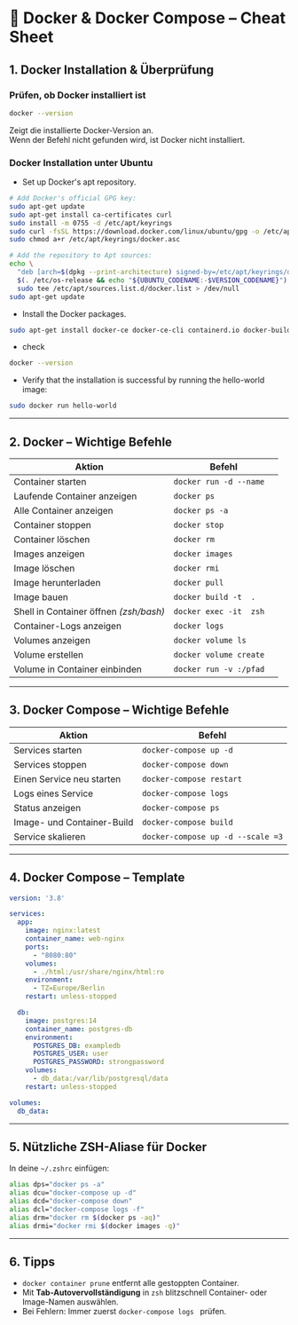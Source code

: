 # 🐳 Docker & Docker Compose – Cheat Sheet

## 1. **Docker Installation & Überprüfung**

### **Prüfen, ob Docker installiert ist**

```zsh
docker --version
```
Zeigt die installierte Docker-Version an.  
Wenn der Befehl nicht gefunden wird, ist Docker nicht installiert.

### **Docker Installation unter Ubuntu**

- Set up Docker's apt repository.  
```zsh
# Add Docker's official GPG key:
sudo apt-get update
sudo apt-get install ca-certificates curl
sudo install -m 0755 -d /etc/apt/keyrings
sudo curl -fsSL https://download.docker.com/linux/ubuntu/gpg -o /etc/apt/keyrings/docker.asc
sudo chmod a+r /etc/apt/keyrings/docker.asc

# Add the repository to Apt sources:
echo \
  "deb [arch=$(dpkg --print-architecture) signed-by=/etc/apt/keyrings/docker.asc] https://download.docker.com/linux/ubuntu \
  $(. /etc/os-release && echo "${UBUNTU_CODENAME:-$VERSION_CODENAME}") stable" | \
  sudo tee /etc/apt/sources.list.d/docker.list > /dev/null
sudo apt-get update
```
- Install the Docker packages.  
```zsh
sudo apt-get install docker-ce docker-ce-cli containerd.io docker-buildx-plugin docker-compose-plugin
```
- check
```zsh
docker --version
```

- Verify that the installation is successful by running the hello-world image:  
```zsh
sudo docker run hello-world
```
***

## 2. **Docker – Wichtige Befehle**

| Aktion                                  | Befehl |
|----------------------------------------|--------|
| Container starten                       | `docker run -d --name  ` |
| Laufende Container anzeigen             | `docker ps` |
| Alle Container anzeigen                 | `docker ps -a` |
| Container stoppen                       | `docker stop ` |
| Container löschen                       | `docker rm ` |
| Images anzeigen                         | `docker images` |
| Image löschen                           | `docker rmi ` |
| Image herunterladen                     | `docker pull ` |
| Image bauen                             | `docker build -t  .` |
| Shell in Container öffnen *(zsh/bash)*  | `docker exec -it  zsh` |
| Container-Logs anzeigen                 | `docker logs ` |
| Volumes anzeigen                        | `docker volume ls` |
| Volume erstellen                        | `docker volume create ` |
| Volume in Container einbinden           | `docker run -v :/pfad ` |

***

## 3. **Docker Compose – Wichtige Befehle**

| Aktion                                   | Befehl |
|------------------------------------------|--------|
| Services starten                         | `docker-compose up -d` |
| Services stoppen                         | `docker-compose down` |
| Einen Service neu starten                | `docker-compose restart ` |
| Logs eines Service                       | `docker-compose logs ` |
| Status anzeigen                          | `docker-compose ps` |
| Image- und Container-Build               | `docker-compose build` |
| Service skalieren                        | `docker-compose up -d --scale =3` |

***

## 4. **Docker Compose – Template**

```yaml
version: '3.8'

services:
  app:
    image: nginx:latest
    container_name: web-nginx
    ports:
      - "8080:80"
    volumes:
      - ./html:/usr/share/nginx/html:ro
    environment:
      - TZ=Europe/Berlin
    restart: unless-stopped

  db:
    image: postgres:14
    container_name: postgres-db
    environment:
      POSTGRES_DB: exampledb
      POSTGRES_USER: user
      POSTGRES_PASSWORD: strongpassword
    volumes:
      - db_data:/var/lib/postgresql/data
    restart: unless-stopped

volumes:
  db_data:
```

***

## 5. **Nützliche ZSH-Aliase für Docker**

In deine `~/.zshrc` einfügen:

```bash
alias dps="docker ps -a"
alias dcu="docker-compose up -d"
alias dcd="docker-compose down"
alias dcl="docker-compose logs -f"
alias drm="docker rm $(docker ps -aq)"
alias drmi="docker rmi $(docker images -q)"
```

***

## 6. **Tipps**

- `docker container prune` entfernt alle gestoppten Container.
- Mit **Tab-Autovervollständigung** in `zsh` blitzschnell Container- oder Image-Namen auswählen.
- Bei Fehlern: Immer zuerst `docker-compose logs ` prüfen.
